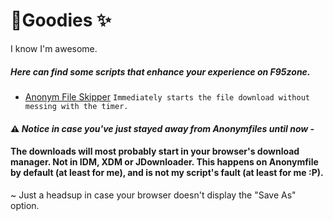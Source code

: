 # 🎉Goodies ✨ 
I know I'm awesome.

##### Here can find some scripts that enhance your experience on F95zone.

- [Anonym File Skipper](https://github.com/Cat-Ling/f95zone-skipper/raw/main/goodies/anonymfile-timerskip.user.js) `Immediately starts the file download without messing with the timer.`
#### ⚠ *Notice in case you've just stayed away from Anonymfiles until now* - 
#### The downloads will most probably start in your browser's download manager. Not in IDM, XDM or JDownloader. This happens on Anonymfile by default (at least for me), and is not my script's fault (at least for me :P).  
~ Just a headsup in case your browser doesn't display the "Save As" option.
